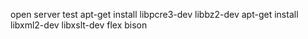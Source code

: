 open server  test
apt-get install libpcre3-dev libbz2-dev
apt-get install libxml2-dev libxslt-dev flex bison
